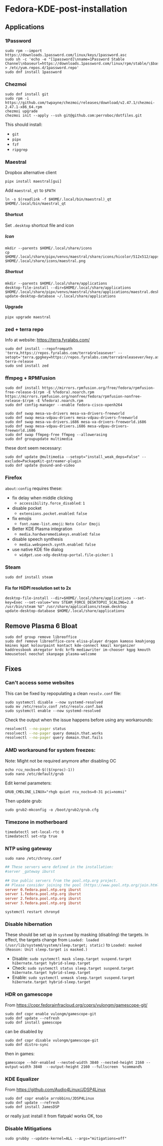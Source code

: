 # Fedora-KDE-post-installation

## Applications
### 1Password


```
sudo rpm --import https://downloads.1password.com/linux/keys/1password.asc
sudo sh -c 'echo -e "[1password]\nname=1Password Stable Channel\nbaseurl=https://downloads.1password.com/linux/rpm/stable/\$basearch\nenabled=1\ngpgcheck=1\nrepo_gpgcheck=1\ngpgkey=\"https://downloads.1password.com/linux/keys/1password.asc\"" > /etc/yum.repos.d/1password.repo'
sudo dnf install 1password
```


### Chezmoi


```
sudo dnf install git
sudo rpm -i https://github.com/twpayne/chezmoi/releases/download/v2.47.1/chezmoi-2.47.1-x86_64.rpm
chezmoi upgrade
chezmoi init --apply --ssh git@github.com:perroboc/dotfiles.git
```


This should install:
- `git`
- `pipx`
- `fzf`
- `ripgrep`
### Maestral


Dropbox alternative client


```
pipx install maestral[gui]
```


Add `maestral_qt` to `$PATH`


```shell
ln -s $(readlink -f $HOME/.local/bin/maestral)_qt $HOME/.local/bin/maestral_qt
```
#### Shortcut


Set `.desktop` shortcut file and icon
##### Icon
```
mkdir --parents $HOME/.local/share/icons
cp $HOME/.local/share/pipx/venvs/maestral/share/icons/hicolor/512x512/apps/maestral.png $HOME/.local/share/icons/maestral.png
```
##### Shortcut
```
mkdir --parents $HOME/.local/share/applications
desktop-file-install --dir=$HOME/.local/share/applications $HOME/.local/share/pipx/venvs/maestral/share/applications/maestral.desktop
update-desktop-database ~/.local/share/applications
```


#### Upgrade


```
pipx upgrade maestral
```


### zed + terra repo


Info at website: https://terra.fyralabs.com/
```
sudo dnf install --repofrompath 'terra,https://repos.fyralabs.com/terra$releasever' --setopt='terra.gpgkey=https://repos.fyralabs.com/terra$releasever/key.asc' terra-release
sudo snd install zed
```


### ffmpeg + RPMFusion


```
sudo dnf install https://mirrors.rpmfusion.org/free/fedora/rpmfusion-free-release-$(rpm -E %fedora).noarch.rpm https://mirrors.rpmfusion.org/nonfree/fedora/rpmfusion-nonfree-release-$(rpm -E %fedora).noarch.rpm
sudo dnf config-manager --enable fedora-cisco-openh264
```


```
sudo dnf swap mesa-va-drivers mesa-va-drivers-freeworld
sudo dnf swap mesa-vdpau-drivers mesa-vdpau-drivers-freeworld
sudo dnf swap mesa-va-drivers.i686 mesa-va-drivers-freeworld.i686
sudo dnf swap mesa-vdpau-drivers.i686 mesa-vdpau-drivers-freeworld.i686
sudo dnf swap ffmpeg-free ffmpeg --allowerasing
sudo dnf groupupdate multimedia
```


these dont seem necessary:
```
sudo dnf update @multimedia --setopt="install_weak_deps=False" --exclude=PackageKit-gstreamer-plugin
sudo dnf update @sound-and-video
```
### Firefox


`about:config` requires these:


- fix delay when middle clicking
	- `accessibility.force_disabled`: `1` 
- disable pocket
	- `extensions.pocket.enabled`: `false`
- fix emojis
	- `font.name-list.emoji`: `Noto Color Emoji`
- Better KDE Plasma integration
	- `media.hardwaremediakeys.enabled`: `false`
- disable speech synthesis
	- `media.webspeech.synth.enabled`: `false`
- use native KDE file dialog
	- `widget.use-xdg-desktop-portal.file-picker`: `1`
### Steam


```
sudo dnf install steam
```
#### Fix for HiDPI resolution set to 2x


```
desktop-file-install --dir=$HOME/.local/share/applications --set-key=Exec --set-value="env STEAM_FORCE_DESKTOPUI_SCALING=2.0 /usr/bin/steam %U" /usr/share/applications/steam.desktop
update-desktop-database $HOME/.local/share/applications
```
## Remove Plasma 6 Bloat


```
sudo dnf group remove libreoffice
sudo dnf remove libreoffice-core elisa-player dragon kamoso kmahjongg kmines kpat kolourpaint kontact kde-connect kmail korganizer kaddressbook akregator krdc krfb mediawriter im-chooser kgpg kmouth kmousetool neochat skanpage plasma-welcome
```


## Fixes


### Can't access some websites


This can be fixed by repopulating a clean `resolv.conf` file:
```shell
sudo systemctl disable --now systemd-resolved
sudo mv /etc/resolv.conf /etc/resolv.conf.bak
sudo systemctl enable --now systemd-resolved
```


Check the output when the issue happens before using any workarounds:


```bash
resolvectl --no-pager status
resolvectl --no-pager query domain.that.works
resolvectl --no-pager query domain.that.fails
```
### AMD workaround for system freezes:


Note: Might not be required anymore after disabling OC


```shell
echo rcu_nocbs=0-$(($(nproc)-1))
sudo nano /etc/default/grub
```


Edit kernel parameters:
```
GRUB_CMDLINE_LINUX="rhgb quiet rcu_nocbs=0-31 pci=nomsi"
```


Then update grub:
```
sudo grub2-mkconfig -o /boot/grub2/grub.cfg
```


### Timezone in motherboard


```
timedatectl set-local-rtc 0
timedatectl set-ntp true
```


### NTP using gateway


```
sudo nano /etc/chrony.conf
```


```conf
## These servers were defined in the installation:  
#server _gateway iburst  
  
## Use public servers from the pool.ntp.org project.  
## Please consider joining the pool (https://www.pool.ntp.org/join.html).  
server 0.fedora.pool.ntp.org iburst  
server 1.fedora.pool.ntp.org iburst  
server 2.fedora.pool.ntp.org iburst  
server 3.fedora.pool.ntp.org iburst
```


```
systemctl restart chronyd
```


### Disable hibernation


These should be set up in `systemd` by masking (disabling) the targets. In effect, the targets change from `Loaded: loaded (/usr/lib/systemd/system/sleep.target; static)` to `Loaded: masked (Reason: Unit sleep.target is masked.)`


- Disable: `sudo systemctl mask sleep.target suspend.target hibernate.target hybrid-sleep.target`
- Check: `sudo systemctl status sleep.target suspend.target hibernate.target hybrid-sleep.target`
- Enable: `sudo systemctl unmask sleep.target suspend.target hibernate.target hybrid-sleep.target` 


### HDR on gamescope


From https://copr.fedorainfracloud.org/coprs/vulongm/gamescope-git/


```shell
sudo dnf copr enable vulongm/gamescope-git
sudo dnf update --refresh
sudo dnf install gamescope
```


can be disabled by


```shell
sudo dnf copr disable vulongm/gamescope-git
sudo dnf distro-sync
```


then in games:


```
gamescope --hdr-enabled --nested-width 3840 --nested-height 2160 --output-width 3840  --output-height 2160 --fullscreen  %command%
```


### KDE Equalizer


From https://github.com/Audio4Linux/JDSP4Linux
```shell
sudo dnf copr enable arrobbins/JDSP4Linux
sudo dnf update --refresh
sudo dnf install JamesDSP
```


or really just install it from flatpak! works OK, too


### Disable Mitigations


`sudo grubby --update-kernel=ALL --args="mitigations=off"`
